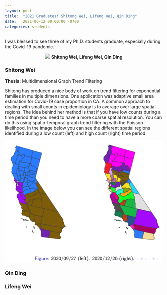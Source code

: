 ```yaml
---
layout: post
title:  "2021 Graduates! Shitong Wei, Lifeng Wei, Qin Ding"
date:   2021-06-12 00:00:00 -0700
categories: students
---
```


I was blessed to see three of my Ph.D. students graduate, especially during the Covid-19 pandemic.

<p align='center'>
<img src='/images/2021_grads.jpeg'>
<strong> Shitong Wei, Lifeng Wei, Qin Ding </strong>
</p>

### Shitong Wei

**Thesis:** Multidimensional Graph Trend Filtering

Shitong has produced a nice body of work on trend filtering for exponential families in multiple dimensions. One application was adaptive small area estimation for Covid-19 case proportion in CA.
A common approach to dealing with small counts in epidemiology is to average over large spatial regions.
The idea behind her method is that if you have low counts during a time period than you need to have a more coarse spatial resolution.
You can do this using spatio-temporal graph trend filtering with the Poisson likelihood.
In the image below you can see the different spatial regions identified during a low count (left) and high count (right) time period.

<img width='600' src='/images/ca_covid.png'>

### Qin Ding

### Lifeng Wei